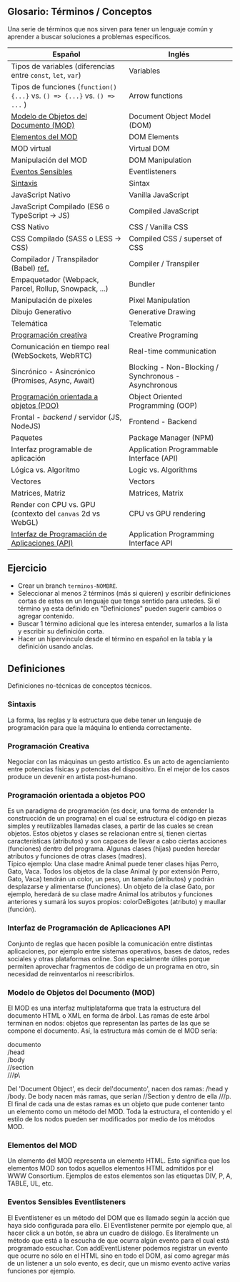 ## Glosario: Términos / Conceptos

Una serie de términos que nos sirven para tener un lenguaje común y aprender a buscar soluciones a problemas específicos.

|Español|Inglés|
|---|---|
|Tipos de variables (diferencias entre `const`, `let`, `var`)|Variables|
|Tipos de funciones (`function(){...}` vs. `() => {...}` vs. `() => ...` )|Arrow functions|
|[Modelo de Objetos del Documento (MOD)](#modelo-de-objetos-del-documento-mod)|Document Object Model (DOM)|
|[Elementos del MOD](#elementos-del-mod)|DOM Elements|
|MOD virtual|Virtual DOM|
|Manipulación del MOD|DOM Manipulation|
|[Eventos Sensibles](#eventos-sensibles-eventlisteners)|Eventlisteners|
|[Sintaxis](#sintaxis)|Sintax|
|JavaScript Nativo|Vanilla JavaScript|
|JavaScript Compilado (ES6 o TypeScript -> JS)|Compiled JavaScript|
|CSS Nativo|CSS / Vanilla CSS|
|CSS Compilado (SASS o LESS -> CSS)|Compiled CSS / superset of CSS|
|Compilador / Transpilador (Babel) [ref.](https://www.stevefenton.co.uk/2012/11/compiling-vs-transpiling/)|Compiler / Transpiler|
|Empaquetador (Webpack, Parcel, Rollup, Snowpack, ...)|Bundler|
|Manipulación de pixeles|Pixel Manipulation|
|Dibujo Generativo|Generative Drawing|
|Telemática|Telematic|
|[Programación creativa](#programación-creativa)|Creative Programing|
|Comunicación en tiempo real (WebSockets, WebRTC)|Real-time communication|
|Sincrónico - Asincrónico (Promises, Async, Await)|Blocking - Non-Blocking / Synchronous - Asynchronous|
|[Programación orientada a objetos (POO)](#programación-orientada-a-objetos-poo)|Object Oriented Programming (OOP)|
|Frontal - *backend* / servidor (JS, NodeJS) |Frontend - Backend|
|Paquetes|Package Manager (NPM)|
|Interfaz programable de aplicación|Application Programmable Interface (API)|
|Lógica vs. Algoritmo|Logic vs. Algorithms|
|Vectores|Vectors|
|Matrices, Matriz|Matrices, Matrix|
|Render con CPU vs. GPU (contexto del `canvas` 2d vs WebGL)|CPU vs GPU rendering|
|[Interfaz de Programación de Aplicaciones (API)](#interfaz-de-programación-de-aplicaciones-api)|Application Programming Interface API|

## Ejercicio

- Crear un branch `terminos-NOMBRE`.
- Seleccionar al menos 2 términos (más si quieren) y escribir definiciones cortas de estos en un lenguaje que tenga sentido para ustedes. Si el término ya esta definido en "Definiciones" pueden sugerir cambios o agregar contenido.
- Buscar 1 término adicional que les interesa entender, sumarlos a la lista y escribir su definición corta.
- Hacer un hipervínculo desde el término en español en la tabla y la definición usando anclas.

## Definiciones

Definiciones no-técnicas de conceptos técnicos.

### Sintaxis

La forma, las reglas y la estructura que debe tener un lenguaje de programación para que la máquina lo entienda correctamente. 

### Programación Creativa

Negociar con las máquinas un gesto artístico. Es un acto de agenciamiento entre potencias físicas y potencias del dispositivo. En el mejor de los casos produce un devenir en artista post-humano.

### Programación orientada a objetos POO
Es un paradigma de programación (es decir, una forma de entender la construcción de un programa) en el cual se estructura el código en piezas simples y reutilizables llamadas clases, a partir de las cuales se crean objetos. Estos objetos y clases se relacionan entre sí, tienen ciertas características (atributos) y son capaces de llevar a cabo ciertas acciones (funciones) dentro del programa. Algunas clases (hijas) pueden heredar atributos y funciones de otras clases (madres). <br> Típico ejemplo: Una clase madre Animal puede tener clases hijas Perro, Gato, Vaca. Todos los objetos de la clase Animal (y por extensión Perro, Gato, Vaca) tendrán un color, un peso, un tamaño (atributos) y podrán desplazarse y alimentarse (funciones). Un objeto de la clase Gato, por ejemplo, heredará de su clase madre Animal los atributos y funciones anteriores y sumará los suyos propios: colorDeBigotes (atributo) y maullar (función). 

### Interfaz de Programación de Aplicaciones API

Conjunto de reglas que hacen posible la comunicación entre distintas aplicaciones, por ejemplo entre sistemas operativos, bases de datos, redes sociales y otras plataformas online. Son especialmente útiles porque permiten aprovechar fragmentos de código de un programa en otro, sin necesidad de reinventarlos ni reescribirlos.

### Modelo de Objetos del Documento (MOD)

El MOD es una interfaz multiplataforma que trata la estructura del documento HTML o XML en forma de árbol. Las ramas de este árbol terminan en nodos: objetos que representan las partes de las que se compone el documento. Así, la estructura más común de el MOD sería:

documento\
  /head\
  /body\
    //section\
      ///p\

Del 'Document Object', es decir del'documento', nacen dos ramas: /head y /body. De body nacen más ramas, que serían //Section y dentro de ella ///p. El final de cada una de estas ramas es un objeto que pude contener tanto un elemento como un método del MOD. Toda la estructura, el contenido y el estilo de los nodos pueden ser modificados por medio de los métodos MOD.

### Elementos del MOD

Un elemento del MOD representa un elemento HTML. Esto significa que los elementos MOD son todos aquellos elementos HTML admitidos por el WWW Consortium. Ejemplos de estos elementos son las etiquetas DIV, P, A, TABLE, UL, etc.

### Eventos Sensibles Eventlisteners
  
El Eventlistener es un método del DOM que es llamado según la acción que haya sido configurada para ello. El Eventlistener permite por ejemplo que, al hacer click a un botón, se abra un cuadro de diálogo. Es literalmente un método que está a la escucha de que ocurra algún evento para el cual está programado escuchar. Con addEventListener podemos registrar un evento que ocurre no sólo en el HTML sino en todo el DOM, así como agregar más de un listener a un solo evento, es decir, que un mismo evento active varias funciones por ejemplo.
